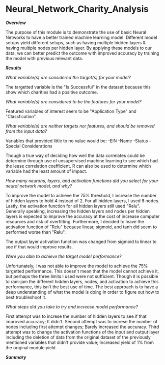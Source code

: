 # Neural_Network_Charity_Analysis


***Overview***

The purpose of this module is to demonstrate the use of basic Neural Networks to have a better trained machine learning model. Different model setups yield different setups, such as having multiple hidden layers & having multiple nodes per hidden layer. By applying these models to our data, we can better predict the outcome with improved accuracy by training the model with previous relevant data.


***Results***

*What variable(s) are considered the target(s) for your model?*

The targetted variable is the "Is Successful" in the dataset because this show which charities had a positive outcome. 


*What variable(s) are considered to be the features for your model?*

Featured variables of interest seem to be "Application Type" and "Classfication". 



*What variable(s) are neither targets nor features, and should be removed from the input data?*


Variables that provided little to no value would be:
-EIN
-Name
-Status
-Special Considerations

Though a true way of deciding how well the data correlates could be determine through use of unsupervised machine learning to see which had the lease correlation coefficient. R can also be used to determine which variable had the least amount of impact.


*How many neurons, layers, and activation functions did you select for your neural network model, and why?*

To improve the model to achieve the 75% threshold, I increase the number of hidden layers to hold 4 instead of 2. For all hidden layers, I used 8 nodes. Lastly, the activation function for all hidden layers still used "Relu". Generally speaking, increasing the hidden layers and nodes per hidden layers is expected to improve the accuracy at the cost of increase computer resources and risk of overfitting. Furthermore, I decided to leave the activation function of "Relu" because linear, sigmoid, and tanh did seem to performed worse than "Relu". 

The output layer activation function was changed from sigmoid to linear to see if that would improve results.


*Were you able to achieve the target model performance?*

Unfortunately, I was not able to improve the model to achieve the 75% targetted performance. This doesn't mean that the model cannot achieve it, but perhaps the three limits I used were not sufficient. Though it is possible to ram-jam the different hidden layers, nodes, and activation to achieve this performance, this isn't the best use of time. The best approach is to have a deep understanding of what the model is doing in order to figure out how to best troubleshoot it. 


*What steps did you take to try and increase model performance?*

First attempt was to increse the number of hidden layers to see if that improved accuracy; It didn't.
Second attempt was to increse the number of nodes including first attempt changes; Barely increased the accuracy. 
Third attempt was to change the activation functions of the input and output layer including the deletion of data from the original dataset of the previously mentioned variables that didn't provide value; Increased yield of 1% from the original module yield.


***Summary***
